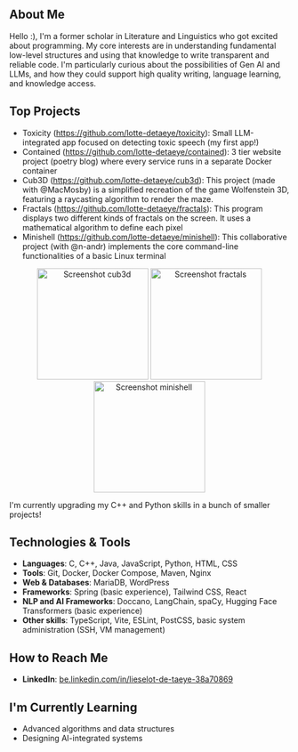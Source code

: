 ## About Me
Hello :), I'm a former scholar in Literature and Linguistics who got excited about programming. My core interests are in understanding fundamental low-level structures and using that knowledge to write transparent and reliable code. I'm particularly curious about the possibilities of Gen AI and LLMs, and how they could support high quality writing, language learning, and knowledge access. 

## Top Projects
- Toxicity (https://github.com/lotte-detaeye/toxicity): Small LLM-integrated app focused on detecting toxic speech (my first app!)
- Contained (https://github.com/lotte-detaeye/contained): 3 tier website project (poetry blog) where every service runs in a separate Docker container
- Cub3D (https://github.com/lotte-detaeye/cub3d): This project (made with @MacMosby) is a simplified recreation of the game Wolfenstein 3D, featuring a raycasting algorithm to render the maze. 
- Fractals (https://github.com/lotte-detaeye/fractals): This program displays two different kinds of fractals on the screen. It uses a mathematical algorithm to define each pixel
- Minishell (https://github.com/lotte-detaeye/minishell): This collaborative project (with @n-andr) implements the core command-line functionalities of a basic Linux terminal

<p align="center">
<img src="https://github.com/user-attachments/assets/8e70713a-f783-40ec-9ce2-808b7ad3b5ee" alt="Screenshot cub3d" height="200"/>
<img src="https://github.com/user-attachments/assets/5623a319-96f5-419d-a71e-e1241a0496d8"  alt="Screenshot fractals" height="200"/>
<img src="https://github.com/user-attachments/assets/4ed3ca59-6b96-4412-81b6-a96e274e650f"  alt="Screenshot minishell" height="200"/>
</p>

I'm currently upgrading my C++ and Python skills in a bunch of smaller projects!

## Technologies & Tools
- **Languages**: C, C++, Java, JavaScript, Python, HTML, CSS
- **Tools**: Git, Docker, Docker Compose, Maven, Nginx
- **Web & Databases**: MariaDB, WordPress
- **Frameworks**: Spring (basic experience), Tailwind CSS, React
- **NLP and AI Frameworks**: Doccano, LangChain, spaCy, Hugging Face Transformers (basic experience)
- **Other skills**: TypeScript, Vite, ESLint, PostCSS, basic system administration (SSH, VM management)



## How to Reach Me
- **LinkedIn**: [be.linkedin.com/in/lieselot-de-taeye-38a70869](https://be.linkedin.com/in/lieselot-de-taeye-38a70869)

## I'm Currently Learning
- Advanced algorithms and data structures
- Designing AI-integrated systems

